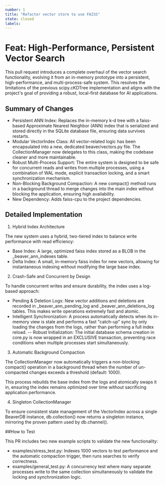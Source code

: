 ```yaml
---
number: 1
title: "Refactor vector store to use FAISS"
state: closed
labels:
---
```


# Feat: High-Performance, Persistent Vector Search

This pull request introduces a complete overhaul of the vector search functionality, evolving it from an in-memory prototype into a persistent, high-performance, and multi-process-safe system. This resolves the limitations of the previous scipy.cKDTree implementation and aligns with the project's goal of providing a robust, local-first database for AI applications.

## Summary of Changes

- Persistent ANN Index: Replaces the in-memory k-d tree with a faiss-based Approximate Nearest Neighbor (ANN) index that is serialized and stored directly in the SQLite database file, ensuring data survives restarts.
- Modular VectorIndex Class: All vector-related logic has been encapsulated into a new, dedicated beaver/vectors.py file. The CollectionManager now delegates to this class, making the codebase cleaner and more maintainable.
- Robust Multi-Process Support: The entire system is designed to be safe for concurrent reads and writes from multiple processes, using a combination of WAL mode, explicit transaction locking, and a smart synchronization mechanism.
- Non-Blocking Background Compaction: A new compact() method runs in a background thread to merge changes into the main index without blocking the application, ensuring high availability.
- New Dependency: Adds faiss-cpu to the project dependencies.

## Detailed Implementation

1. Hybrid Index Architecture

  The new system uses a hybrid, two-tiered index to balance write performance with read efficiency:  
  - Base Index: A large, optimized faiss index stored as a BLOB in the _beaver_ann_indexes table.
  - Delta Index: A small, in-memory faiss index for new vectors, allowing for instantaneous indexing without modifying the large base index.

2. Crash-Safe and Concurrent by Design

  To handle concurrent writes and ensure durability, the index uses a log-based approach:
  - Pending & Deletion Logs: New vector additions and deletions are recorded in _beaver_ann_pending_log and _beaver_ann_deletions_log tables. This makes write operations extremely fast and atomic.
  - Intelligent Synchronization: A process automatically detects when its in-memory view is stale and performs a fast "catch-up" sync by only loading the changes from the logs, rather than performing a full index reload.
  -- Robust Initialization: The initial database schema creation in core.py is now wrapped in an EXCLUSIVE transaction, preventing race conditions when multiple processes start simultaneously.

3. Automatic Background Compaction

  The CollectionManager now automatically triggers a non-blocking compact() operation in a background thread when the number of un-compacted changes exceeds a threshold (default: 1000).

  This process rebuilds the base index from the logs and atomically swaps it in, ensuring the index remains optimized over time without sacrificing application performance.

4. Singleton CollectionManager

  To ensure consistent state management of the VectorIndex across a single BeaverDB instance, db.collection() now returns a singleton instance, mirroring the proven pattern used by db.channel().

##How to Test

This PR includes two new example scripts to validate the new functionality:

- examples/stress_test.py: Indexes 1000 vectors to test performance and the automatic compaction trigger, then runs searches to verify correctness.
- examples/general_test.py: A concurrency test where many separate processes write to the same collection simultaneously to validate the locking and synchronization logic.